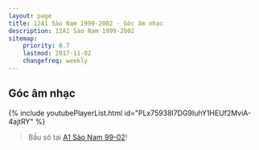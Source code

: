 ```yaml
---
layout: page
title: 12A1 Sào Nam 1999-2002 - Góc âm nhạc
description: 12A1 Sào Nam 1999-2002
sitemap:
    priority: 0.7
    lastmod: 2017-11-02
    changefreq: weekly
---
```

## Góc âm nhạc

<div>
    {% include youtubePlayerList.html id="PLx75938l7DG9IuhY1HEUf2MviA-4ajtRY" %}
</div>
<blockquote>Bầu sô tại <a target="_blank" href="https://www.facebook.com/groups/167164663372722">A1 Sào Nam 99-02</a>!</blockquote>